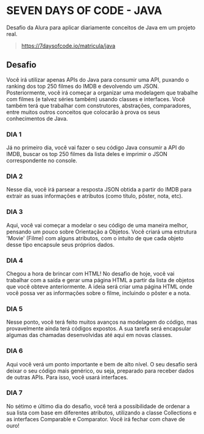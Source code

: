 # SEVEN DAYS OF CODE - JAVA
Desafio da Alura para aplicar diariamente conceitos de Java em um projeto real.
> https://7daysofcode.io/matricula/java

## Desafio
Você irá utilizar apenas APIs do Java para consumir uma API, puxando o ranking dos top 250 filmes do IMDB e devolvendo um JSON. Posteriormente, você irá começar a organizar uma modelagem que trabalhe com filmes (e talvez séries também) usando classes e interfaces. Você também terá que trabalhar com construtores, abstrações, comparadores, entre muitos outros conceitos que colocarão à prova os seus conhecimentos de Java.

### DIA 1
Já no primeiro dia, você vai fazer o seu código Java consumir a API do IMDB, buscar os top 250 filmes da lista deles e imprimir o JSON correspondente no console.

### DIA 2
Nesse dia, você irá parsear a resposta JSON obtida a partir do IMDB para extrair as suas informações e atributos (como título, pôster, nota, etc).

### DIA 3
Aqui, você vai começar a modelar o seu código de uma maneira melhor, pensando um pouco sobre Orientação a Objetos. Você criará uma estrutura 'Movie' (Filme) com alguns atributos, com o intuito de que cada objeto desse tipo encapsule seus próprios dados.

### DIA 4
Chegou a hora de brincar com HTML! No desafio de hoje, você vai trabalhar com a saída e gerar uma página HTML a partir da lista de objetos que você obteve anteriormente. A ideia será criar uma página HTML onde você possa ver as informações sobre o filme, incluindo o pôster e a nota.

### DIA 5
Nesse ponto, você terá feito muitos avanços na modelagem do código, mas provavelmente ainda terá códigos expostos. A sua tarefa será encapsular algumas das chamadas desenvolvidas até aqui em novas classes.

### DIA 6
Aqui você verá um ponto importante e bem de alto nível. O seu desafio será deixar o seu código mais genérico, ou seja, preparado para receber dados de outras APIs. Para isso, você usará interfaces.

### DIA 7
No sétimo e último dia do desafio, você terá a possibilidade de ordenar a sua lista com base em diferentes atributos, utilizando a classe Collections e as interfaces Comparable e Comparator. Você irá fechar com chave de ouro!

